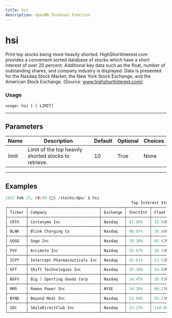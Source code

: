 ```yaml
---
title: hsi
description: OpenBB Terminal Function
---
```


# hsi

Print top stocks being more heavily shorted. HighShortInterest.com provides a convenient sorted database of stocks which have a short interest of over 20 percent. Additional key data such as the float, number of outstanding shares, and company industry is displayed. Data is presented for the Nasdaq Stock Market, the New York Stock Exchange, and the American Stock Exchange. [Source: www.highshortinterest.com]

### Usage 
```python
usage: hsi [-l LIMIT]
```

---
## Parameters

| Name | Description | Default | Optional | Choices |
| ---- | ----------- | ------- | -------- | ------- |
| limit | Limit of the top heavily shorted stocks to retrieve. | 10 | True | None |


---
## Examples

```python
2022 Feb 15, 08:49 (🦋) /stocks/dps/ $ hsi
                                                       Top Interest Stocks
┌────────┬───────────────────────────────┬──────────┬──────────┬─────────┬─────────┬────────────────────────────────────────────┐
│ Ticker │ Company                       │ Exchange │ ShortInt │ Float   │ Outstd  │ Industry                                   │
├────────┼───────────────────────────────┼──────────┼──────────┼─────────┼─────────┼────────────────────────────────────────────┤
│ CRTX   │ Cortexyme Inc                 │ Nasdaq   │ 47.00%   │ 15.56M  │ 29.88M  │ Biotechnology & Medical Research           │
├────────┼───────────────────────────────┼──────────┼──────────┼─────────┼─────────┼────────────────────────────────────────────┤
│ BLNK   │ Blink Charging Co             │ Nasdaq   │ 40.97%   │ 36.46M  │ 42.20M  │ Utilities - Electric                       │
├────────┼───────────────────────────────┼──────────┼──────────┼─────────┼─────────┼────────────────────────────────────────────┤
│ GOGO   │ Gogo Inc                      │ Nasdaq   │ 39.10%   │ 45.62M  │ 109.95M │ Communications Services                    │
├────────┼───────────────────────────────┼──────────┼──────────┼─────────┼─────────┼────────────────────────────────────────────┤
│ FUV    │ Arcimoto Inc                  │ Nasdaq   │ 35.67%   │ 28.76M  │ 37.64M  │ Auto & Truck Manufacturers                 │
├────────┼───────────────────────────────┼──────────┼──────────┼─────────┼─────────┼────────────────────────────────────────────┤
│ ICPT   │ Intercept Pharmaceuticals Inc │ Nasdaq   │ 35.61%   │ 23.52M  │ 29.55M  │ Biotechnology & Medical Research           │
├────────┼───────────────────────────────┼──────────┼──────────┼─────────┼─────────┼────────────────────────────────────────────┤
│ SFT    │ Shift Technologies Inc        │ Nasdaq   │ 35.18%   │ 54.48M  │ 81.31M  │ Retailers - Auto Vehicles, Parts & Service │
├────────┼───────────────────────────────┼──────────┼──────────┼─────────┼─────────┼────────────────────────────────────────────┤
│ BGFV   │ Big 5 Sporting Goods Corp     │ Nasdaq   │ 34.45%   │ 20.01M  │ 22.31M  │ Retailers - Miscellaneous Specialty        │
├────────┼───────────────────────────────┼──────────┼──────────┼─────────┼─────────┼────────────────────────────────────────────┤
│ RMO    │ Romeo Power Inc               │ NYSE     │ 34.28%   │ 90.21M  │ 134.46M │ Electrical Components & Equipment          │
├────────┼───────────────────────────────┼──────────┼──────────┼─────────┼─────────┼────────────────────────────────────────────┤
│ BYND   │ Beyond Meat Inc               │ Nasdaq   │ 33.99%   │ 56.25M  │ 63.33M  │ Food Processing                            │
├────────┼───────────────────────────────┼──────────┼──────────┼─────────┼─────────┼────────────────────────────────────────────┤
│ SDC    │ SmileDirectClub Inc           │ Nasdaq   │ 33.23%   │ 110.88M │ 119.14M │ Medical Equipment, Supplies & Distribution │
└────────┴───────────────────────────────┴──────────┴──────────┴─────────┴─────────┴────────────────────────────────────────────┘
```


